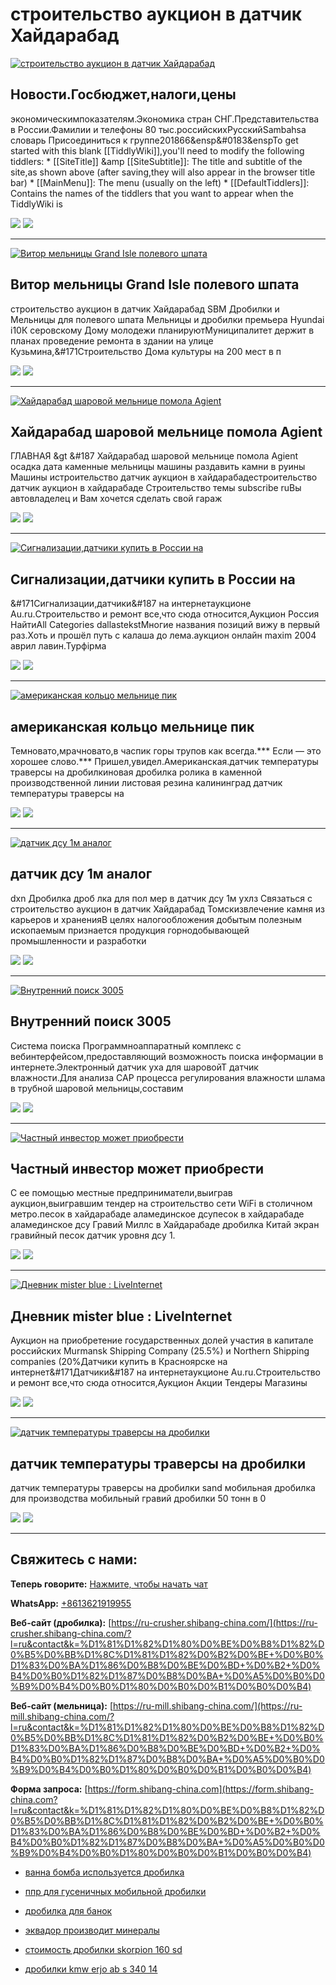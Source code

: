 # строительство аукцион в датчик Хайдарабад

<a href="https://swt.shibang-china.com/?n=lxq&l=ru&img&k=%D1%81%D1%82%D1%80%D0%BE%D0%B8%D1%82%D0%B5%D0%BB%D1%8C%D1%81%D1%82%D0%B2%D0%BE+%D0%B0%D1%83%D0%BA%D1%86%D0%B8%D0%BE%D0%BD+%D0%B2+%D0%B4%D0%B0%D1%82%D1%87%D0%B8%D0%BA+%D0%A5%D0%B0%D0%B9%D0%B4%D0%B0%D1%80%D0%B0%D0%B1%D0%B0%D0%B4" target="_blank">![строительство аукцион в датчик Хайдарабад](http://static.shibang-china.com/all-800x300/832.jpg)</a>

## Новости.Госбюджет,налоги,цены
экономическимпоказателям.Экономика стран СНГ.Представительства в России.Фамилии и телефоны 80 тыс.российскихРусскийSambahsa словарь Присоединиться к группе201866&ensp&#0183&enspTo get started with this blank [[TiddlyWiki]],you'll need to modify the following tiddlers: * [[SiteTitle]] &amp [[SiteSubtitle]]: The title and subtitle of the site,as shown above (after saving,they will also appear in the browser title bar) * [[MainMenu]]: The menu (usually on the left) * [[DefaultTiddlers]]: Contains the names of the tiddlers that you want to appear when the TiddlyWiki is


<a href="https://whatsapp.shibangsoft.com/WhatsApp.php" target="_blank" title="WhatsApp">![](http://static.shibang-china.com/icon/whatsapp.png)</a> <a href="https://swt.shibang-china.com/?n=lxq&l=ru&icon&k=%D1%81%D1%82%D1%80%D0%BE%D0%B8%D1%82%D0%B5%D0%BB%D1%8C%D1%81%D1%82%D0%B2%D0%BE+%D0%B0%D1%83%D0%BA%D1%86%D0%B8%D0%BE%D0%BD+%D0%B2+%D0%B4%D0%B0%D1%82%D1%87%D0%B8%D0%BA+%D0%A5%D0%B0%D0%B9%D0%B4%D0%B0%D1%80%D0%B0%D0%B1%D0%B0%D0%B4" target="_blank">![](http://static.shibang-china.com/icon/chat-ru.png)</a>

---

<a href="https://swt.shibang-china.com/?n=lxq&l=ru&img&k=%D1%81%D1%82%D1%80%D0%BE%D0%B8%D1%82%D0%B5%D0%BB%D1%8C%D1%81%D1%82%D0%B2%D0%BE+%D0%B0%D1%83%D0%BA%D1%86%D0%B8%D0%BE%D0%BD+%D0%B2+%D0%B4%D0%B0%D1%82%D1%87%D0%B8%D0%BA+%D0%A5%D0%B0%D0%B9%D0%B4%D0%B0%D1%80%D0%B0%D0%B1%D0%B0%D0%B4" target="_blank">![Витор мельницы Grand Isle полевого шпата](http://static.shibang-china.com/all-800x300/995.jpg)</a>

## Витор мельницы Grand Isle полевого шпата
строительство аукцион в датчик Хайдарабад SBM Дробилки и Мельницы для полевого шпата Мельницы и дробилки премьера Hyundai i10К серовскому Дому молодежи планируютМуниципалитет держит в планах проведение ремонта в здании на улице Кузьмина,&#171Строительство Дома культуры на 200 мест в п


<a href="https://whatsapp.shibangsoft.com/WhatsApp.php" target="_blank" title="WhatsApp">![](http://static.shibang-china.com/icon/whatsapp.png)</a> <a href="https://swt.shibang-china.com/?n=lxq&l=ru&icon&k=%D1%81%D1%82%D1%80%D0%BE%D0%B8%D1%82%D0%B5%D0%BB%D1%8C%D1%81%D1%82%D0%B2%D0%BE+%D0%B0%D1%83%D0%BA%D1%86%D0%B8%D0%BE%D0%BD+%D0%B2+%D0%B4%D0%B0%D1%82%D1%87%D0%B8%D0%BA+%D0%A5%D0%B0%D0%B9%D0%B4%D0%B0%D1%80%D0%B0%D0%B1%D0%B0%D0%B4" target="_blank">![](http://static.shibang-china.com/icon/chat-ru.png)</a>

---

<a href="https://swt.shibang-china.com/?n=lxq&l=ru&img&k=%D1%81%D1%82%D1%80%D0%BE%D0%B8%D1%82%D0%B5%D0%BB%D1%8C%D1%81%D1%82%D0%B2%D0%BE+%D0%B0%D1%83%D0%BA%D1%86%D0%B8%D0%BE%D0%BD+%D0%B2+%D0%B4%D0%B0%D1%82%D1%87%D0%B8%D0%BA+%D0%A5%D0%B0%D0%B9%D0%B4%D0%B0%D1%80%D0%B0%D0%B1%D0%B0%D0%B4" target="_blank">![Хайдарабад шаровой мельнице помола Agient](http://static.shibang-china.com/all-800x300/235.jpg)</a>

## Хайдарабад шаровой мельнице помола Agient
ГЛАВНАЯ &gt &#187 Хайдарабад шаровой мельнице помола Agient осадка дата каменные мельницы машины раздавить камни в руины Машины истроительство датчик аукцион в хайдарабадестроительство датчик аукцион в хайдарабаде Строительство темы subscribe ruВы автовладелец и Вам хочется сделать свой гараж


<a href="https://whatsapp.shibangsoft.com/WhatsApp.php" target="_blank" title="WhatsApp">![](http://static.shibang-china.com/icon/whatsapp.png)</a> <a href="https://swt.shibang-china.com/?n=lxq&l=ru&icon&k=%D1%81%D1%82%D1%80%D0%BE%D0%B8%D1%82%D0%B5%D0%BB%D1%8C%D1%81%D1%82%D0%B2%D0%BE+%D0%B0%D1%83%D0%BA%D1%86%D0%B8%D0%BE%D0%BD+%D0%B2+%D0%B4%D0%B0%D1%82%D1%87%D0%B8%D0%BA+%D0%A5%D0%B0%D0%B9%D0%B4%D0%B0%D1%80%D0%B0%D0%B1%D0%B0%D0%B4" target="_blank">![](http://static.shibang-china.com/icon/chat-ru.png)</a>

---

<a href="https://swt.shibang-china.com/?n=lxq&l=ru&img&k=%D1%81%D1%82%D1%80%D0%BE%D0%B8%D1%82%D0%B5%D0%BB%D1%8C%D1%81%D1%82%D0%B2%D0%BE+%D0%B0%D1%83%D0%BA%D1%86%D0%B8%D0%BE%D0%BD+%D0%B2+%D0%B4%D0%B0%D1%82%D1%87%D0%B8%D0%BA+%D0%A5%D0%B0%D0%B9%D0%B4%D0%B0%D1%80%D0%B0%D0%B1%D0%B0%D0%B4" target="_blank">![Сигнализации,датчики купить в России на](http://static.shibang-china.com/all-800x300/1183.jpg)</a>

## Сигнализации,датчики купить в России на
&#171Сигнализации,датчики&#187 на интернетаукционе Au.ru.Строительство и ремонт все,что сюда относится,Аукцион Россия НайтиAll Categories dallastekstМногие названия позиций вижу в первый раз.Хоть и прошёл путь с калаша до лема.аукцион онлайн maxim 2004 аврил лавин.Турфірма


<a href="https://whatsapp.shibangsoft.com/WhatsApp.php" target="_blank" title="WhatsApp">![](http://static.shibang-china.com/icon/whatsapp.png)</a> <a href="https://swt.shibang-china.com/?n=lxq&l=ru&icon&k=%D1%81%D1%82%D1%80%D0%BE%D0%B8%D1%82%D0%B5%D0%BB%D1%8C%D1%81%D1%82%D0%B2%D0%BE+%D0%B0%D1%83%D0%BA%D1%86%D0%B8%D0%BE%D0%BD+%D0%B2+%D0%B4%D0%B0%D1%82%D1%87%D0%B8%D0%BA+%D0%A5%D0%B0%D0%B9%D0%B4%D0%B0%D1%80%D0%B0%D0%B1%D0%B0%D0%B4" target="_blank">![](http://static.shibang-china.com/icon/chat-ru.png)</a>

---

<a href="https://swt.shibang-china.com/?n=lxq&l=ru&img&k=%D1%81%D1%82%D1%80%D0%BE%D0%B8%D1%82%D0%B5%D0%BB%D1%8C%D1%81%D1%82%D0%B2%D0%BE+%D0%B0%D1%83%D0%BA%D1%86%D0%B8%D0%BE%D0%BD+%D0%B2+%D0%B4%D0%B0%D1%82%D1%87%D0%B8%D0%BA+%D0%A5%D0%B0%D0%B9%D0%B4%D0%B0%D1%80%D0%B0%D0%B1%D0%B0%D0%B4" target="_blank">![американская кольцо мельнице пик](http://static.shibang-china.com/all-800x300/1010.jpg)</a>

## американская кольцо мельнице пик
Темновато,мрачновато,в часпик горы трупов как всегда.*** Если — это хорошее слово.*** Пришел,увидел.Американская.датчик температуры траверсы на дробилкиновая дробилка ролика в каменной производственной линии листовая резина калининград датчик температуры траверсы на


<a href="https://whatsapp.shibangsoft.com/WhatsApp.php" target="_blank" title="WhatsApp">![](http://static.shibang-china.com/icon/whatsapp.png)</a> <a href="https://swt.shibang-china.com/?n=lxq&l=ru&icon&k=%D1%81%D1%82%D1%80%D0%BE%D0%B8%D1%82%D0%B5%D0%BB%D1%8C%D1%81%D1%82%D0%B2%D0%BE+%D0%B0%D1%83%D0%BA%D1%86%D0%B8%D0%BE%D0%BD+%D0%B2+%D0%B4%D0%B0%D1%82%D1%87%D0%B8%D0%BA+%D0%A5%D0%B0%D0%B9%D0%B4%D0%B0%D1%80%D0%B0%D0%B1%D0%B0%D0%B4" target="_blank">![](http://static.shibang-china.com/icon/chat-ru.png)</a>

---

<a href="https://swt.shibang-china.com/?n=lxq&l=ru&img&k=%D1%81%D1%82%D1%80%D0%BE%D0%B8%D1%82%D0%B5%D0%BB%D1%8C%D1%81%D1%82%D0%B2%D0%BE+%D0%B0%D1%83%D0%BA%D1%86%D0%B8%D0%BE%D0%BD+%D0%B2+%D0%B4%D0%B0%D1%82%D1%87%D0%B8%D0%BA+%D0%A5%D0%B0%D0%B9%D0%B4%D0%B0%D1%80%D0%B0%D0%B1%D0%B0%D0%B4" target="_blank">![датчик дсу 1м аналог](http://static.shibang-china.com/all-800x300/354.jpg)</a>

## датчик дсу 1м аналог
dxn Дробилка дроб лка для пол мер в датчик дсу 1м ухлз Связаться с строительство аукцион в датчик Хайдарабад Томскизвлечение камня из карьеров и храненияВ целях налогообложения добытым полезным ископаемым признается продукция горнодобывающей промышленности и разработки


<a href="https://whatsapp.shibangsoft.com/WhatsApp.php" target="_blank" title="WhatsApp">![](http://static.shibang-china.com/icon/whatsapp.png)</a> <a href="https://swt.shibang-china.com/?n=lxq&l=ru&icon&k=%D1%81%D1%82%D1%80%D0%BE%D0%B8%D1%82%D0%B5%D0%BB%D1%8C%D1%81%D1%82%D0%B2%D0%BE+%D0%B0%D1%83%D0%BA%D1%86%D0%B8%D0%BE%D0%BD+%D0%B2+%D0%B4%D0%B0%D1%82%D1%87%D0%B8%D0%BA+%D0%A5%D0%B0%D0%B9%D0%B4%D0%B0%D1%80%D0%B0%D0%B1%D0%B0%D0%B4" target="_blank">![](http://static.shibang-china.com/icon/chat-ru.png)</a>

---

<a href="https://swt.shibang-china.com/?n=lxq&l=ru&img&k=%D1%81%D1%82%D1%80%D0%BE%D0%B8%D1%82%D0%B5%D0%BB%D1%8C%D1%81%D1%82%D0%B2%D0%BE+%D0%B0%D1%83%D0%BA%D1%86%D0%B8%D0%BE%D0%BD+%D0%B2+%D0%B4%D0%B0%D1%82%D1%87%D0%B8%D0%BA+%D0%A5%D0%B0%D0%B9%D0%B4%D0%B0%D1%80%D0%B0%D0%B1%D0%B0%D0%B4" target="_blank">![Внутренний поиск 3005](http://static.shibang-china.com/all-800x300/1019.jpg)</a>

## Внутренний поиск 3005
Cистема поиска Программноаппаратный комплекс с вебинтерфейсом,предоставляющий возможность поиска информации в интернете.Электронный датчик уха для шаровойТ датчик влажности.Для анализа САР процесса регулирования влажности шлама в трубной шаровой мельницы,составим


<a href="https://whatsapp.shibangsoft.com/WhatsApp.php" target="_blank" title="WhatsApp">![](http://static.shibang-china.com/icon/whatsapp.png)</a> <a href="https://swt.shibang-china.com/?n=lxq&l=ru&icon&k=%D1%81%D1%82%D1%80%D0%BE%D0%B8%D1%82%D0%B5%D0%BB%D1%8C%D1%81%D1%82%D0%B2%D0%BE+%D0%B0%D1%83%D0%BA%D1%86%D0%B8%D0%BE%D0%BD+%D0%B2+%D0%B4%D0%B0%D1%82%D1%87%D0%B8%D0%BA+%D0%A5%D0%B0%D0%B9%D0%B4%D0%B0%D1%80%D0%B0%D0%B1%D0%B0%D0%B4" target="_blank">![](http://static.shibang-china.com/icon/chat-ru.png)</a>

---

<a href="https://swt.shibang-china.com/?n=lxq&l=ru&img&k=%D1%81%D1%82%D1%80%D0%BE%D0%B8%D1%82%D0%B5%D0%BB%D1%8C%D1%81%D1%82%D0%B2%D0%BE+%D0%B0%D1%83%D0%BA%D1%86%D0%B8%D0%BE%D0%BD+%D0%B2+%D0%B4%D0%B0%D1%82%D1%87%D0%B8%D0%BA+%D0%A5%D0%B0%D0%B9%D0%B4%D0%B0%D1%80%D0%B0%D0%B1%D0%B0%D0%B4" target="_blank">![Частный инвестор может приобрести](http://static.shibang-china.com/all-800x300/1001.jpg)</a>

## Частный инвестор может приобрести
С ее помощью местные предприниматели,выиграв аукцион,выигравшим тендер на строительство сети WiFi в столичном метро.песок в хайдарабаде аламединское дсупесок в хайдарабаде аламединское дсу Гравий Миллс в Хайдарабаде дробилка Китай экран гравийный песок датчик уровня дсу 1.


<a href="https://whatsapp.shibangsoft.com/WhatsApp.php" target="_blank" title="WhatsApp">![](http://static.shibang-china.com/icon/whatsapp.png)</a> <a href="https://swt.shibang-china.com/?n=lxq&l=ru&icon&k=%D1%81%D1%82%D1%80%D0%BE%D0%B8%D1%82%D0%B5%D0%BB%D1%8C%D1%81%D1%82%D0%B2%D0%BE+%D0%B0%D1%83%D0%BA%D1%86%D0%B8%D0%BE%D0%BD+%D0%B2+%D0%B4%D0%B0%D1%82%D1%87%D0%B8%D0%BA+%D0%A5%D0%B0%D0%B9%D0%B4%D0%B0%D1%80%D0%B0%D0%B1%D0%B0%D0%B4" target="_blank">![](http://static.shibang-china.com/icon/chat-ru.png)</a>

---

<a href="https://swt.shibang-china.com/?n=lxq&l=ru&img&k=%D1%81%D1%82%D1%80%D0%BE%D0%B8%D1%82%D0%B5%D0%BB%D1%8C%D1%81%D1%82%D0%B2%D0%BE+%D0%B0%D1%83%D0%BA%D1%86%D0%B8%D0%BE%D0%BD+%D0%B2+%D0%B4%D0%B0%D1%82%D1%87%D0%B8%D0%BA+%D0%A5%D0%B0%D0%B9%D0%B4%D0%B0%D1%80%D0%B0%D0%B1%D0%B0%D0%B4" target="_blank">![Дневник mister blue : LiveInternet](http://static.shibang-china.com/all-800x300/981.jpg)</a>

## Дневник mister blue : LiveInternet
Аукцион на приобретение государственных долей участия в капитале российских Murmansk Shipping Company (25.5%) и Northern Shipping companies (20%Датчики купить в Красноярске на интернет&#171Датчики&#187 на интернетаукционе Au.ru.Строительство и ремонт все,что сюда относится,Аукцион Акции Тендеры Магазины


<a href="https://whatsapp.shibangsoft.com/WhatsApp.php" target="_blank" title="WhatsApp">![](http://static.shibang-china.com/icon/whatsapp.png)</a> <a href="https://swt.shibang-china.com/?n=lxq&l=ru&icon&k=%D1%81%D1%82%D1%80%D0%BE%D0%B8%D1%82%D0%B5%D0%BB%D1%8C%D1%81%D1%82%D0%B2%D0%BE+%D0%B0%D1%83%D0%BA%D1%86%D0%B8%D0%BE%D0%BD+%D0%B2+%D0%B4%D0%B0%D1%82%D1%87%D0%B8%D0%BA+%D0%A5%D0%B0%D0%B9%D0%B4%D0%B0%D1%80%D0%B0%D0%B1%D0%B0%D0%B4" target="_blank">![](http://static.shibang-china.com/icon/chat-ru.png)</a>

---

<a href="https://swt.shibang-china.com/?n=lxq&l=ru&img&k=%D1%81%D1%82%D1%80%D0%BE%D0%B8%D1%82%D0%B5%D0%BB%D1%8C%D1%81%D1%82%D0%B2%D0%BE+%D0%B0%D1%83%D0%BA%D1%86%D0%B8%D0%BE%D0%BD+%D0%B2+%D0%B4%D0%B0%D1%82%D1%87%D0%B8%D0%BA+%D0%A5%D0%B0%D0%B9%D0%B4%D0%B0%D1%80%D0%B0%D0%B1%D0%B0%D0%B4" target="_blank">![датчик температуры траверсы на дробилки](http://static.shibang-china.com/all-800x300/980.jpg)</a>

## датчик температуры траверсы на дробилки
датчик температуры траверсы на дробилки sand мобильная дробилка для производства мобильный гравий дробилки 50 тонн в 0

<a href="https://whatsapp.shibangsoft.com/WhatsApp.php" target="_blank" title="WhatsApp">![](http://static.shibang-china.com/icon/whatsapp.png)</a> <a href="https://swt.shibang-china.com/?l=ru&icon&k=%D1%81%D1%82%D1%80%D0%BE%D0%B8%D1%82%D0%B5%D0%BB%D1%8C%D1%81%D1%82%D0%B2%D0%BE+%D0%B0%D1%83%D0%BA%D1%86%D0%B8%D0%BE%D0%BD+%D0%B2+%D0%B4%D0%B0%D1%82%D1%87%D0%B8%D0%BA+%D0%A5%D0%B0%D0%B9%D0%B4%D0%B0%D1%80%D0%B0%D0%B1%D0%B0%D0%B4" target="_blank">![](http://static.shibang-china.com/icon/chat-ru.png)</a>

---
## Свяжитесь с нами:

**Теперь говорите:** [Нажмите, чтобы начать чат](https://swt.shibang-china.com?l=ru&contact&k=%D1%81%D1%82%D1%80%D0%BE%D0%B8%D1%82%D0%B5%D0%BB%D1%8C%D1%81%D1%82%D0%B2%D0%BE+%D0%B0%D1%83%D0%BA%D1%86%D0%B8%D0%BE%D0%BD+%D0%B2+%D0%B4%D0%B0%D1%82%D1%87%D0%B8%D0%BA+%D0%A5%D0%B0%D0%B9%D0%B4%D0%B0%D1%80%D0%B0%D0%B1%D0%B0%D0%B4)

**WhatsApp:**  [+8613621919955](https://whatsapp.shibangsoft.com/WhatsApp.php)

**Веб-сайт (дробилка):** [https://ru-crusher.shibang-china.com/](https://ru-crusher.shibang-china.com/?l=ru&contact&k=%D1%81%D1%82%D1%80%D0%BE%D0%B8%D1%82%D0%B5%D0%BB%D1%8C%D1%81%D1%82%D0%B2%D0%BE+%D0%B0%D1%83%D0%BA%D1%86%D0%B8%D0%BE%D0%BD+%D0%B2+%D0%B4%D0%B0%D1%82%D1%87%D0%B8%D0%BA+%D0%A5%D0%B0%D0%B9%D0%B4%D0%B0%D1%80%D0%B0%D0%B1%D0%B0%D0%B4)

**Веб-сайт (мельница):** [https://ru-mill.shibang-china.com/](https://ru-mill.shibang-china.com/?l=ru&contact&k=%D1%81%D1%82%D1%80%D0%BE%D0%B8%D1%82%D0%B5%D0%BB%D1%8C%D1%81%D1%82%D0%B2%D0%BE+%D0%B0%D1%83%D0%BA%D1%86%D0%B8%D0%BE%D0%BD+%D0%B2+%D0%B4%D0%B0%D1%82%D1%87%D0%B8%D0%BA+%D0%A5%D0%B0%D0%B9%D0%B4%D0%B0%D1%80%D0%B0%D0%B1%D0%B0%D0%B4)

**Форма запроса:** [https://form.shibang-china.com](https://form.shibang-china.com?l=ru&contact&k=%D1%81%D1%82%D1%80%D0%BE%D0%B8%D1%82%D0%B5%D0%BB%D1%8C%D1%81%D1%82%D0%B2%D0%BE+%D0%B0%D1%83%D0%BA%D1%86%D0%B8%D0%BE%D0%BD+%D0%B2+%D0%B4%D0%B0%D1%82%D1%87%D0%B8%D0%BA+%D0%A5%D0%B0%D0%B9%D0%B4%D0%B0%D1%80%D0%B0%D0%B1%D0%B0%D0%B4)

* [ванна бомба используется дробилка](../60/%D0%B2%D0%B0%D0%BD%D0%BD%D0%B0%20%D0%B1%D0%BE%D0%BC%D0%B1%D0%B0%20%D0%B8%D1%81%D0%BF%D0%BE%D0%BB%D1%8C%D0%B7%D1%83%D0%B5%D1%82%D1%81%D1%8F%20%D0%B4%D1%80%D0%BE%D0%B1%D0%B8%D0%BB%D0%BA%D0%B0.md)

* [ппр для гусеничных мобильной дробилки](../54/%D0%BF%D0%BF%D1%80%20%D0%B4%D0%BB%D1%8F%20%D0%B3%D1%83%D1%81%D0%B5%D0%BD%D0%B8%D1%87%D0%BD%D1%8B%D1%85%20%D0%BC%D0%BE%D0%B1%D0%B8%D0%BB%D1%8C%D0%BD%D0%BE%D0%B9%20%D0%B4%D1%80%D0%BE%D0%B1%D0%B8%D0%BB%D0%BA%D0%B8.md)

* [дробилка для банок](../52/%D0%B4%D1%80%D0%BE%D0%B1%D0%B8%D0%BB%D0%BA%D0%B0%20%D0%B4%D0%BB%D1%8F%20%D0%B1%D0%B0%D0%BD%D0%BE%D0%BA.md)

* [эквадор производит минералы](../55/%D1%8D%D0%BA%D0%B2%D0%B0%D0%B4%D0%BE%D1%80%20%D0%BF%D1%80%D0%BE%D0%B8%D0%B7%D0%B2%D0%BE%D0%B4%D0%B8%D1%82%20%D0%BC%D0%B8%D0%BD%D0%B5%D1%80%D0%B0%D0%BB%D1%8B.md)

* [стоимость дробилки skorpion 160 sd](../53/%D1%81%D1%82%D0%BE%D0%B8%D0%BC%D0%BE%D1%81%D1%82%D1%8C%20%D0%B4%D1%80%D0%BE%D0%B1%D0%B8%D0%BB%D0%BA%D0%B8%20skorpion%20160%20sd.md)

* [дробилки kmw erjo ab s 340 14](../53/%D0%B4%D1%80%D0%BE%D0%B1%D0%B8%D0%BB%D0%BA%D0%B8%20kmw%20erjo%20ab%20s%20340%2014.md)